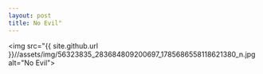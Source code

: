 ```yaml
---
layout: post
title: No Evil"
---
```


<img src="{{ site.github.url }}//assets/img/56323835_283684809200697_1785686558118621380_n.jpg alt="No Evil">
